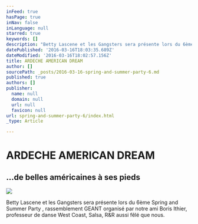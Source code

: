 ```yaml
---
inFeed: true
hasPage: true
inNav: false
inLanguage: null
starred: true
keywords: []
description: "Betty Lascene et les Gangsters sera présente lors du 6ème \_Spring and Summer Party , rassemblement GEANT organisé par notre ami Boris Ithier, professeur de danse West Coast, Salsa, R&R aussi fêlé que nous."
datePublished: '2016-03-16T18:03:35.689Z'
dateModified: '2016-03-16T18:02:57.156Z'
title: ARDECHE AMERICAN DREAM
author: []
sourcePath: _posts/2016-03-16-spring-and-summer-party-6.md
published: true
authors: []
publisher:
  name: null
  domain: null
  url: null
  favicon: null
url: spring-and-summer-party-6/index.html
_type: Article

---
```

# ARDECHE AMERICAN DREAM

## ...de belles américaines à ses pieds
![](https://s3-us-west-2.amazonaws.com/the-grid-img/p/ba02a25d725b2fa3b54d828753dee9e0e35e67b7.jpg)

Betty Lascene et les Gangsters sera présente lors du 6ème  Spring and Summer Party , rassemblement GEANT organisé par notre ami Boris Ithier, professeur de danse West Coast, Salsa, R&R aussi fêlé que nous.